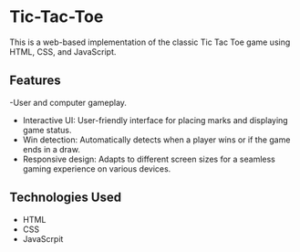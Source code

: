 
# Tic-Tac-Toe
This is a web-based implementation of the classic Tic Tac Toe game using HTML, CSS, and JavaScript.


## Features
-User and computer gameplay.
- Interactive UI: User-friendly interface for placing marks and displaying game status.
- Win detection: Automatically detects when a player wins or if the game ends in a draw.
- Responsive design: Adapts to different screen sizes for a seamless gaming experience on various devices.

## Technologies Used
- HTML
- CSS
- JavaScrpit